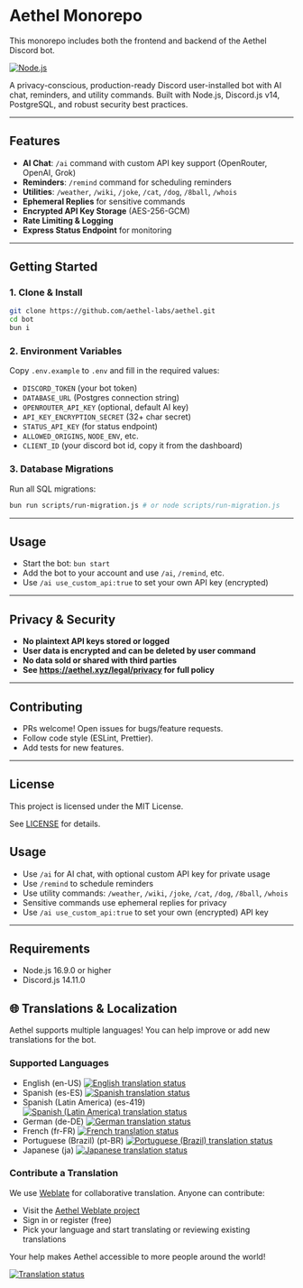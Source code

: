 # Aethel Monorepo

This monorepo includes both the frontend and backend of the Aethel Discord bot.

[![Node.js](https://img.shields.io/badge/node-%3E=16.9.0-green?logo=node.js)](https://nodejs.org/)

A privacy-conscious, production-ready Discord user-installed bot with AI chat,
reminders, and utility commands. Built with Node.js, Discord.js v14, PostgreSQL,
and robust security best practices.

---

## Features

- **AI Chat**: `/ai` command with custom API key support (OpenRouter, OpenAI,
  Grok)
- **Reminders**: `/remind` command for scheduling reminders
- **Utilities**: `/weather`, `/wiki`, `/joke`, `/cat`, `/dog`, `/8ball`,
  `/whois`
- **Ephemeral Replies** for sensitive commands
- **Encrypted API Key Storage** (AES-256-GCM)
- **Rate Limiting & Logging**
- **Express Status Endpoint** for monitoring

---

## Getting Started

### 1. Clone & Install

```sh
git clone https://github.com/aethel-labs/aethel.git
cd bot
bun i
```

### 2. Environment Variables

Copy `.env.example` to `.env` and fill in the required values:

- `DISCORD_TOKEN` (your bot token)
- `DATABASE_URL` (Postgres connection string)
- `OPENROUTER_API_KEY` (optional, default AI key)
- `API_KEY_ENCRYPTION_SECRET` (32+ char secret)
- `STATUS_API_KEY` (for status endpoint)
- `ALLOWED_ORIGINS`, `NODE_ENV`, etc.
- `CLIENT_ID` (your discord bot id, copy it from the dashboard)

### 3. Database Migrations

Run all SQL migrations:

```sh
bun run scripts/run-migration.js # or node scripts/run-migration.js
```

---

## Usage

- Start the bot: `bun start`
- Add the bot to your account and use `/ai`, `/remind`, etc.
- Use `/ai use_custom_api:true` to set your own API key (encrypted)

---

## Privacy & Security

- **No plaintext API keys stored or logged**
- **User data is encrypted and can be deleted by user command**
- **No data sold or shared with third parties**
- **See https://aethel.xyz/legal/privacy for full policy**

---

## Contributing

- PRs welcome! Open issues for bugs/feature requests.
- Follow code style (ESLint, Prettier).
- Add tests for new features.

---

## License

This project is licensed under the MIT License.

See [LICENSE](LICENSE) for details.

## Usage

- Use `/ai` for AI chat, with optional custom API key for private usage
- Use `/remind` to schedule reminders
- Use utility commands: `/weather`, `/wiki`, `/joke`, `/cat`, `/dog`, `/8ball`,
  `/whois`
- Sensitive commands use ephemeral replies for privacy
- Use `/ai use_custom_api:true` to set your own (encrypted) API key

---

## Requirements

- Node.js 16.9.0 or higher
- Discord.js 14.11.0

## 🌐 Translations & Localization

Aethel supports multiple languages! You can help improve or add new translations
for the bot.

### Supported Languages

- English (en-US) <a href="http://translate.aethel.xyz/engage/aethel/en/">
  <img src="http://translate.aethel.xyz/widgets/aethel/en/svg-badge.svg" alt="English translation status" />
  </a>
- Spanish (es-ES) <a href="http://translate.aethel.xyz/engage/aethel/es/">
  <img src="http://translate.aethel.xyz/widgets/aethel/es/svg-badge.svg" alt="Spanish translation status" />
  </a>
- Spanish (Latin America) (es-419)
  <a href="http://translate.aethel.xyz/engage/aethel/es_419/">
  <img src="http://translate.aethel.xyz/widgets/aethel/es_419/svg-badge.svg" alt="Spanish (Latin America) translation status" />
  </a>
- German (de-DE) <a href="http://translate.aethel.xyz/engage/aethel/de/">
  <img src="http://translate.aethel.xyz/widgets/aethel/de/svg-badge.svg" alt="German translation status" />
  </a>
- French (fr-FR) <a href="http://translate.aethel.xyz/engage/aethel/fr/">
  <img src="http://translate.aethel.xyz/widgets/aethel/fr/svg-badge.svg" alt="French translation status" />
  </a>
- Portuguese (Brazil) (pt-BR)
  <a href="http://translate.aethel.xyz/engage/aethel/pt_BR/">
  <img src="http://translate.aethel.xyz/widgets/aethel/pt_BR/svg-badge.svg" alt="Portuguese (Brazil) translation status" />
  </a>
- Japanese (ja) <a href="http://translate.aethel.xyz/engage/aethel/ja/">
  <img src="http://translate.aethel.xyz/widgets/aethel/ja/svg-badge.svg" alt="Japanese translation status" />
  </a>

### Contribute a Translation

We use [Weblate](https://translate.aethel.xyz/projects/aethel/) for
collaborative translation. Anyone can contribute:

- Visit the
  [Aethel Weblate project](https://translate.aethel.xyz/projects/aethel/)
- Sign in or register (free)
- Pick your language and start translating or reviewing existing translations

Your help makes Aethel accessible to more people around the world!

<a href="http://translate.aethel.xyz/engage/aethel/">
  <img src="http://translate.aethel.xyz/widget/aethel/svg-badge.svg" alt="Translation status" />
</a>
